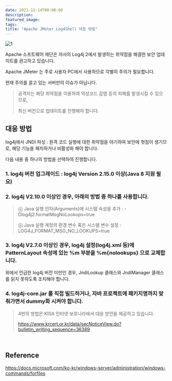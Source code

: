 ```yaml
---
date: 2021-12-14T00:00:00
description: 
featured_image: 
tags: 
title: "Apache JMeter Log4Shell 대응 방법"
---
```


![1](https://github.com/user-attachments/assets/4d3f3dfe-9bc0-428b-b733-3a969fe9e2b7)

Apache 소프트웨어 재단은 자사의 Log4j 2에서 발생하는 취약점을 해결한 보안 업데이트를 권고하고 있습니다.

Apache JMeter 는 주로 사용자 PC에서 사용하므로 각별히 주의가 필요합니다.

현재 주의를 끌고 있는 서버만의 이슈가 아닙니다.

> 공격자는 해당 취약점을 이용하여 악성코드 감염 등의 피해를 발생시킬 수 있으므로,
> 
> 최신 버전으로 업데이트를 진행해야 합니다.

## 대응 방법

log4j에서 JNDI 파싱 : 원격 코드 실행에 대한 취약점을 야기하여 보안에 헛점이 생기므로, 해당 기능을 패치하거나 비활성화 해야 합니다.

다음 내용 중 하나의 방법을 선택하여 진행합니다.

### 1. log4j 버전 업그레이드 : log4j Version 2.15.0 이상(Java 8 지원 필요)

### 2. log4j V2.10.0 이상인 경우, 아래의 방법 중 하나를 사용합니다.
> ⓐ Java 실행 인자(Arguments)에 시스템 속성을 추가 : -Dlog4j2.formatMsgNoLookups=true
> 
> ⓑ Java 실행 계정의 환경 변수 혹은 시스템 변수 설정 : LOG4J_FORMAT_MSG_NO_LOOKUPS=true

### 3. log4j V2.7.0 이상인 경우, log4j 설정(log4j.xml 등)에 PatternLayout 속성에 있는 %m 부분을 %m{nolookups} 으로 교체합니다.

위에서 언급한 log4j 버전 미만인 경우, JndiLookup 클래스와 JndiManager 클래스를 읽지 못하도록 조치해야 합니다.

### 4. log4j-core.jar 를 직접 빌드하거나, 자바 프로젝트에 패키지명까지 맞춰가면서 dummy화 시켜야 합니다.
> 4번의 방법은 KISA 인터넷 보호나라에서 대응 방안을 제공하고 있습니다.
> 
> https://www.krcert.or.kr/data/secNoticeView.do?bulletin_writing_sequence=36389

<br>

## Reference
https://docs.microsoft.com/ko-kr/windows-server/administration/windows-commands/forfiles
